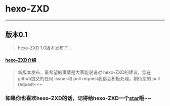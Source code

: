 # hexo-ZXD
***
## 版本0.1

> hexo-ZXD 1.0版本发布了...

#### [hexo-ZXD介绍](http://zhuxudong.cn/2017/01/05/hexo-ZXD/) 


> 新版本发布，最希望的事情是大家能说说对 hexo-ZXD的建议，您在 github提交的任何 issues和 pull request我都会积极处理。期待您的 pull request~~~





### 如果你也喜欢hexo-ZXD的话，记得给hexo-ZXD一个[star](https://github.com/zhuxudong/hexo-ZXD)哦~~
